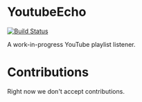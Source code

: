 # YoutubeEcho
[![Build Status](https://travis-ci.org/streanga-sarmis/youtubeEcho.svg?branch=master)](https://travis-ci.org/streanga-sarmis/youtubeEcho)

A work-in-progress YouTube playlist listener.

# Contributions

Right now we don't accept contributions.